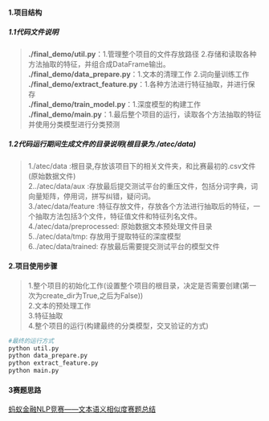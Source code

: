
#### 1.项目结构
##### 1.1代码文件说明
>**./final_demo/util.py**：1.管理整个项目的文件存放路径 
2.存储和读取各种方法抽取的特征，并组合成DataFrame输出。
**./final_demo/data_prepare.py**：1.文本的清理工作 2.词向量训练工作</br>
**./final_demo/extract_feature.py**：1.各种方法进行特征抽取，并进行保存</br>
**./final_demo/train_model.py**：1.深度模型的构建工作</br>
**./final_demo/main.py**：1.最后整个项目的运行，读取各个方法抽取的特征并使用分类模型进行分类预测</br>

##### 1.2代码运行期间生成文件的目录说明(根目录为./atec/data)
>1./atec/data :根目录,存放该项目下的相关文件夹，和比赛最初的.csv文件(原始数据文件)</br>
>2../atec/data/aux :存放最后提交测试平台的重压文件，包括分词字典，词向量矩阵，停用词，拼写纠错，疑问词。</br>
>3./atec/data/feature :特征存放文件，存放各个方法进行抽取后的特征，一个抽取方法包括3个文件，特征值文件和特征列名文件。</br>
4./atec/data/preprocessed: 原始数据文本预处理文件目录</br>
5../atec/data/tmp: 存放用于提取特征的深度模型</br>
6../atec/data/trained: 存放最后需要提交测试平台的模型文件</br>
#### 2.项目使用步骤
>1.整个项目的初始化工作(设置整个项目的根目录，决定是否需要创建(第一次为create_dir为True,之后为False))</br>
2.文本的预处理工作</br>
3.特征抽取</br>
4.整个项目的运行(构建最终的分类模型，交叉验证的方式)</br>

```python
#最终的运行方式
python util.py
python data_prepare.py
python extract_feature.py
python main.py
```
#### 3赛题思路
[蚂蚁金融NLP竞赛——文本语义相似度赛题总结](https://jianwenjun.xyz/2018/07/13/%E8%9A%82%E8%9A%81%E9%87%91%E8%9E%8DNLP%E7%AB%9E%E8%B5%9B%E2%80%94%E2%80%94%E6%96%87%E6%9C%AC%E8%AF%AD%E4%B9%89%E7%9B%B8%E4%BC%BC%E5%BA%A6%E8%B5%9B%E9%A2%98%E6%80%BB%E7%BB%93/)
